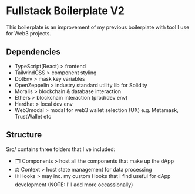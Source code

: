 # Fullstack Boilerplate V2
This boilerplate is an improvement of my previous boilerplate with tool I use for Web3 projects.

## Dependencies
- TypeScript(React) > frontend
- TailwindCSS > component styling
- DotEnv > mask key variables
- OpenZeppelin > industry standard utility lib for Solidity
- Moralis > blockchain & database interaction
- Ethers > blockchain interaction (prod/dev env)
- Hardhat > local dev env
- Web3modal > modal for web3 wallet selection (UX) e.g. Metamask, TrustWallet etc
## Structure
Src/ contains three folders that I've included:

- 🗂 Components > host all the components that make up the dApp
- ⚖ Context > host state management for data processing
- ⛓ Hooks > may inc. my custom Hooks that I find useful for dApp development (NOTE: I'll add more occassionally)